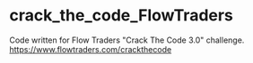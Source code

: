 # crack_the_code_FlowTraders

Code written for Flow Traders "Crack The Code 3.0" challenge.
https://www.flowtraders.com/crackthecode